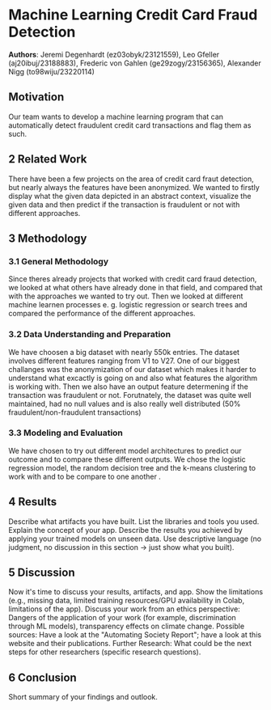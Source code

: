 # Machine Learning Credit Card Fraud Detection

**Authors**: Jeremi Degenhardt (ez03obyk/23121559), Leo Gfeller (aj20ibuj/23188883), Frederic von Gahlen (ge29zogy/23156365), Alexander Nigg (to98wiju/23220114)

## Motivation
Our team wants to develop a machine learning program that can automatically detect fraudulent credit card transactions and flag them as such.

## 2 Related Work
There have been a few projects on the area of credit card fraut detection, but nearly always the features have been anonymized. We wanted to firstly display what the given data depicted in an abstract context, visualize the given data and then predict if the transaction is fraudulent or not with different approaches.

## 3 Methodology
### 3.1 General Methodology
Since theres already projects that worked with credit card fraud detection, we looked at what others have already done in that field, and compared that with the approaches we wanted to try out. Then we looked at different machine learnen processes e. g. logistic regression or search trees and compared the performance of the different approaches.

### 3.2 Data Understanding and Preparation
We have choosen a big dataset with nearly 550k entries. The dataset involves different features ranging from V1 to V27. One of our biggest challanges was the anonymization of our dataset which makes it harder to understand what excactly is going on and also what features the algorithm is working with. Then we also have an output feature determening if the transaction was fraudulent or not. Forutnately, the dataset was quite well maintained, had no null values and is also really well distributed (50% fraudulent/non-fraudulent transactions)

### 3.3 Modeling and Evaluation
We have chosen to try out different model architectures to predict our outcome and to compare these different outputs. We chose the logistic regression model, the random decision tree and the k-means clustering to work with and to be compare to one another .

## 4 Results
Describe what artifacts you have built. List the libraries and tools you used. Explain the concept of your app. Describe the results you achieved by applying your trained models on unseen data. Use descriptive language (no judgment, no discussion in this section -> just show what you built).

## 5 Discussion
Now it's time to discuss your results, artifacts, and app. Show the limitations (e.g., missing data, limited training resources/GPU availability in Colab, limitations of the app). Discuss your work from an ethics perspective: Dangers of the application of your work (for example, discrimination through ML models), transparency effects on climate change. Possible sources: Have a look at the "Automating Society Report"; have a look at this website and their publications. Further Research: What could be the next steps for other researchers (specific research questions).

## 6 Conclusion
Short summary of your findings and outlook.
